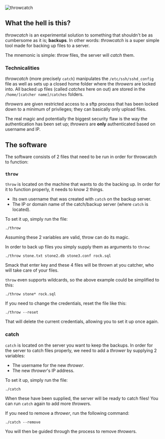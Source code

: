 ![throwcatch](https://raw.githubusercontent.com/superDuperCyberTechno/rockatansky/master/header.pn://raw.githubusercontent.com/superDuperCyberTechno/throwcatch/master/header.png)

## What the hell is this?
*throwcatch* is an experimental solution to something that shouldn't be as cumbersome as it is; **backups**. In other words: *throwcatch* is a super simple tool made for backing up files to a server.

The mnemonic is simple: *throw* files, the server will *catch* them.

### Technicalities
*throwcatch* (more precisely `catch`) manipulates the `/etc/ssh/sshd_config` file as well as sets up a closed home folder where the *throwers* are locked into. All backed up files (called *catches* here on out) are stored in the `/home/[catcher name]/catches` folders.

*throwers* are given restricted access to a sftp process that has been locked down to a minimum of privileges; they can basically only upload files.

The real magic and potentially the biggest security flaw is the way the authentication has been set up; *throwers* are **only** authenticated based on username and IP.

## The software

The software consists of 2 files that need to be run in order for throwcatch to function:

### `throw`
`throw` is located on the machine that wants to do the backing up. In order for it to function properly, it needs to know 2 things.

* Its own username that was created with `catch` on the backup server.
* The IP or domain name of the catch/backup server (where `catch` is located).

To set it up, simply run the file:

```
./throw
```

Assuming these 2 variables are valid, throw can do its magic.

In order to back up files you simply supply them as arguments to `throw`:

`./throw stone.txt stone2.db stone3.conf rock.sql`

Smack that enter key and these 4 files will be thrown at you catcher, who will take care of your files.

`throw` even supports wildcards, so the above example could be simplified to this:

`./throw stone* rock.sql`

If you need to change the credentials, reset the file like this:

```
./throw --reset
```

That will delete the current credentials, allowing you to set it up once again.

### catch
`catch` is located on the server you want to keep the backups. In order for the server to catch files properly, we need to add a *thrower* by supplying 2 variables:

* The username for the new *thrower*.
* The new *thrower*'s IP address.

To set it up, simply run the file:

```
./catch
```

When these have been supplied, the server will be ready to catch files! You can run `catch` again to add more *thrower*s.

If you need to remove a *thrower*, run the following command:

```
./catch --remove
```

You will then be guided through the process to remove *thrower*s.
